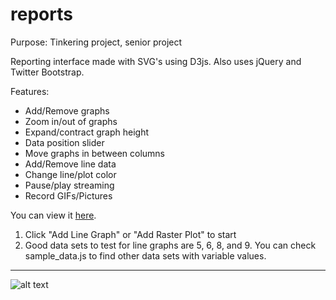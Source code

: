 # reports
Purpose: Tinkering project, senior project

Reporting interface made with SVG's using D3js. Also uses jQuery and Twitter Bootstrap.

Features:

- Add/Remove graphs
- Zoom in/out of graphs
- Expand/contract graph height
- Data position slider
- Move graphs in between columns
- Add/Remove line data
- Change line/plot color
- Pause/play streaming
- Record GIFs/Pictures


You can view it [here](http://ealmachar.github.io/projects/reports/reports.html).

1. Click "Add Line Graph" or "Add Raster Plot" to start
2. Good data sets to test for line graphs are 5, 6, 8, and 9. You can check sample_data.js to find other data sets with variable values.


 
---

![alt text](https://raw.githubusercontent.com/ealmachar/senior-project/master/report%20example.PNG "example ")